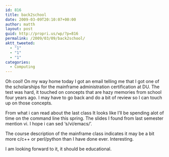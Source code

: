 ```yaml
---
id: 816
title: back2school
date: 2009-03-09T20:10:07+00:00
author: matth
layout: post
guid: http://propri.us/wp/?p=816
permalink: /2009/03/09/back2school/
aktt_tweeted:
  - "1"
  - "1"
  - "1"
categories:
  - Computing
---
```

Oh cool! On my way home today I got an email telling me that I got one of the scholarships for the mainframe administration certification at DU. The test was hard, it touched on concepts that are hazy memories from school four years ago. I may have to go back and do a bit of review so I can touch up on those concepts. 

From what i can read about the last class It looks like I&#8217;ll be spending alot of time on the command line this spring. The slides I found from last semester mention vi. I hope i can sed &#8216;s/vi/emacs/&#8217;. 

The course description of the mainframe class indicates it may be a bit more c/c++ or perl/python than I have done ever. Interesting. 

I am looking forward to it, it should be educational.